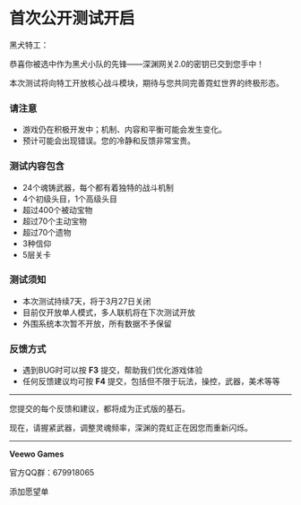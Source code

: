 # **首次公开测试开启**

黑犬特工：

恭喜你被选中作为黑犬小队的先锋——深渊网关2.0的密钥已交到您手中！

本次测试将向特工开放核心战斗模块，期待与您共同完善霓虹世界的终极形态。

### 请注意

* 游戏仍在积极开发中；机制、内容和平衡可能会发生变化。
* 预计可能会出现错误。您的冷静和反馈非常宝贵。
### 测试内容包含

* 24个魂铸武器，每个都有着独特的战斗机制
* 4个初级头目，1个高级头目
* 超过400个被动宝物
* 超过70个主动宝物
* 超过70个遗物
* 3种信仰
* 5层关卡
### **测试须知**

* 本次测试持续7天，将于3月27日关闭
* 目前仅开放单人模式，多人联机将在下次测试开放
* 外围系统本次暂不开放，所有数据不予保留
### 反馈方式

* 遇到BUG时可以按 **F3** 提交，帮助我们优化游戏体验
* 任何反馈建议均可按 **F4** 提交，包括但不限于玩法，操控，武器，美术等等
- - - - - - - - - - - - - - - - - - - - - - - - - - - - - - - - - - - - - - - - - - - - - - - - - - - - - - 

您提交的每个反馈和建议，都将成为正式版的基石。

现在，请握紧武器，调整灵魂频率，深渊的霓虹正在因您而重新闪烁。

- - - - - - - - - - - - - - - - - - - - - - - - - - - - - - - - - - - - - - - - - - - - - - - - - - - - - - 

**Veewo Games**

官方QQ群：679918065

添加愿望单

